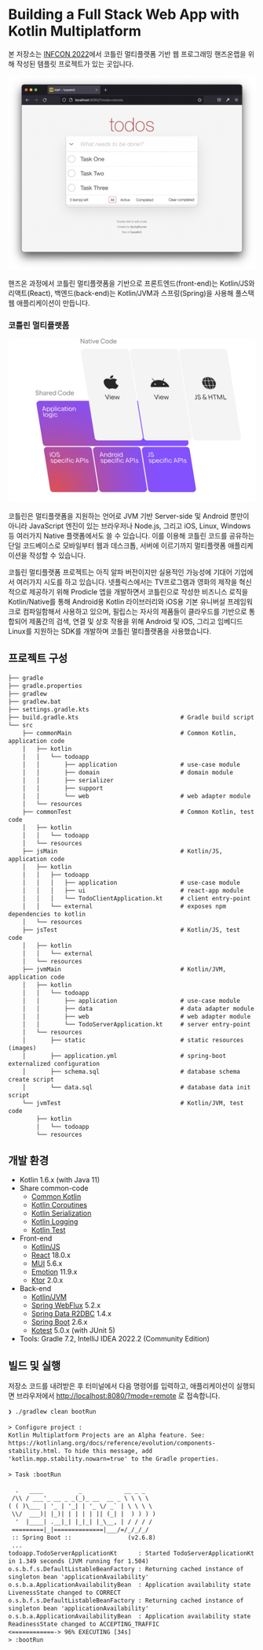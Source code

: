 # Building a Full Stack Web App with Kotlin Multiplatform

본 저장소는 [INFCON 2022](https://infcon.day/speaker/박용권-김지헌-코틀린-멀티플랫폼/)에서 코틀린 멀티플랫폼 기반 웹 프로그래밍 핸즈온랩을 위해 작성된 템플릿 프로젝트가 있는 곳입니다.

<div align="center">
    <img width="640px" src=".README/todos.png"/>
</div>

핸즈온 과정에서 코틀린 멀티플랫폼을 기반으로 프론트엔드(front-end)는 Kotlin/JS와 리액트(React), 백엔드(back-end)는 Kotlin/JVM과 스프링(Spring)을 사용해 풀스택 웹 애플리케이션이 만듭니다.

### 코틀린 멀티플랫폼

<div align="center">
    <img width="640px" src=".README/kotlin-multiplatform.png"/>
</div>

코틀린은 멀티플랫폼을 지원하는 언어로 JVM 기반 Server-side 및 Android 뿐만이 아니라 JavaScript 엔진이 있는 브라우저나 Node.js, 그리고 iOS, Linux, Windows 등 여러가지 Native 플랫폼에서도 쓸 수 있습니다. 이를 이용해 코틀린 코드를 공유하는 단일 코드베이스로 모바일부터 웹과 데스크톱, 서버에 이르기까지 멀티플랫폼 애플리케이션을 작성할 수 있습니다. 

코틀린 멀티플랫폼 프로젝트는 아직 알파 버전이지만 실용적인 가능성에 기대어 기업에서 여러가지 시도를 하고 있습니다. 넷플릭스에서는 TV프로그램과 영화의 제작을 혁신적으로 제공하기 위해 Prodicle 앱을 개발하면서 코틀린으로 작성한 비즈니스 로직을 Kotlin/Native를 통해 Android용 Kotlin 라이브러리와 iOS용 기본 유니버설 프레임워크로 컴파일함해서 사용하고 있으며, 필립스는 자사의 제품들이 클라우드를 기반으로 통합되어 제품간의 검색, 연결 및 상호 작용을 위해 Android 및 iOS, 그리고 임베디드 Linux를 지원하는 
SDK를 개발하며 코틀린 멀티플랫폼을 사용했습니다.

## 프로젝트 구성
```
├── gradle
├── gradle.properties
├── gradlew
├── gradlew.bat
├── settings.gradle.kts
├── build.gradle.kts                             # Gradle build script
└── src
    ├── commonMain                               # Common Kotlin, application code
    │   ├── kotlin
    │   │   └── todoapp
    │   │       ├── application                  # use-case module
    │   │       ├── domain                       # domain module
    │   │       ├── serializer
    │   │       ├── support
    │   │       └── web                          # web adapter module
    │   └── resources
    ├── commonTest                               # Common Kotlin, test code
    │   ├── kotlin
    │   │   └── todoapp    
    │   └── resources
    ├── jsMain                                   # Kotlin/JS, application code
    │   ├── kotlin
    │   │   ├── todoapp
    │   │   │   ├── application                  # use-case module
    │   │   │   ├── ui                           # react-app module
    │   │   │   └── TodoClientApplication.kt     # client entry-point
    │   │   └── external                         # exposes npm dependencies to kotlin
    │   └── resources
    ├── jsTest                                   # Kotlin/JS, test code
    │   ├── kotlin
    │   │   └── external
    │   └── resources
    ├── jvmMain                                  # Kotlin/JVM, application code
    │   ├── kotlin
    │   │   └── todoapp
    │   │       ├── application                  # use-case module
    │   │       ├── data                         # data adapter module
    │   │       ├── web                          # web adapter module
    │   │       └── TodoServerApplication.kt     # server entry-point
    │   └── resources
    │       ├── static                           # static resources (images)
    │       ├── application.yml                  # spring-boot externalized configuration
    │       ├── schema.sql                       # database schema create script
    │       └── data.sql                         # database data init script
    └── jvmTest                                  # Kotlin/JVM, test code
        ├── kotlin        
        │   └── todoapp
        └── resources
```

## 개발 환경
- Kotlin 1.6.x (with Java 11)
- Share common-code
  - [Common Kotlin](https://kotlinlang.org/docs/multiplatform.html)
  - [Kotlin Coroutines](https://kotlinlang.org/docs/coroutines-overview.html)
  - [Kotlin Serialization](https://kotlinlang.org/docs/serialization.html)
  - [Kotlin Logging](https://github.com/MicroUtils/kotlin-logging)
  - [Kotlin Test](https://kotlinlang.org/api/latest/kotlin.test/)
- Front-end
  - [Kotlin/JS](https://kotlinlang.org/docs/js-overview.html) 
  - [React](https://ko.reactjs.org) 18.0.x
  - [MUI](https://mui.com) 5.6.x
  - [Emotion](https://emotion.sh/docs/introduction) 11.9.x
  - [Ktor](https://ktor.io) 2.0.x
- Back-end
  - [Kotlin/JVM](https://kotlinlang.org/docs/server-overview.html) 
  - [Spring WebFlux](https://docs.spring.io/spring-framework/docs/current/reference/html/web-reactive.html) 5.2.x
  - [Spring Data R2DBC](https://spring.io/projects/spring-data-r2dbc) 1.4.x
  - [Spring Boot](https://spring.io/projects/spring-boot) 2.6.x
  - [Kotest](https://kotest.io) 5.0.x (with JUnit 5)
- Tools: Gradle 7.2, IntelliJ IDEA 2022.2 (Community Edition)

## 빌드 및 실행
저장소 코드를 내려받은 후 터미널에서 다음 명령어를 입력하고, 애플리케이션이 실행되면 브라우저에서 [http://localhost:8080/?mode=remote](http://localhost:8080/?mode=remote) 로 접속합니다.

```
❯ ./gradlew clean bootRun

> Configure project :
Kotlin Multiplatform Projects are an Alpha feature. See: https://kotlinlang.org/docs/reference/evolution/components-stability.html. To hide this message, add 'kotlin.mpp.stability.nowarn=true' to the Gradle properties.

> Task :bootRun

  .   ____          _            __ _ _
 /\\ / ___'_ __ _ _(_)_ __  __ _ \ \ \ \
( ( )\___ | '_ | '_| | '_ \/ _` | \ \ \ \
 \\/  ___)| |_)| | | | | || (_| |  ) ) ) )
  '  |____| .__|_| |_|_| |_\__, | / / / /
 =========|_|==============|___/=/_/_/_/
 :: Spring Boot ::                (v2.6.8)
 ...
todoapp.TodoServerApplicationKt      : Started TodoServerApplicationKt in 1.349 seconds (JVM running for 1.504)
o.s.b.f.s.DefaultListableBeanFactory : Returning cached instance of singleton bean 'applicationAvailability'
o.s.b.a.ApplicationAvailabilityBean  : Application availability state LivenessState changed to CORRECT
o.s.b.f.s.DefaultListableBeanFactory : Returning cached instance of singleton bean 'applicationAvailability'
o.s.b.a.ApplicationAvailabilityBean  : Application availability state ReadinessState changed to ACCEPTING_TRAFFIC
<============-> 96% EXECUTING [34s]
> :bootRun
```
